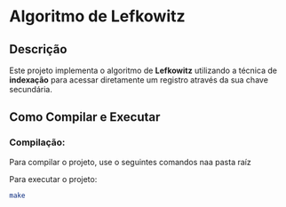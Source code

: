 # Algoritmo de Lefkowitz 

## Descrição

Este projeto implementa o algoritmo de **Lefkowitz** utilizando a técnica de **indexação** para acessar diretamente um registro através da sua chave secundária.

## Como Compilar e Executar

### Compilação:
Para compilar o projeto, use o seguintes comandos naa pasta raíz

Para executar o projeto:
```bash
make
```
